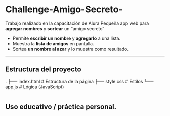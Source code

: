 # Challenge-Amigo-Secreto-
Trabajo realizado en la capacitación de Alura
Pequeña app web para **agregar nombres** y **sortear** un “amigo secreto”
- Permite **escribir un nombre** y **agregarlo** a una lista.
- Muestra la **lista de amigos** en pantalla.
- Sortea **un nombre al azar** y lo muestra como resultado.

---
## Estructura del proyecto
.
├── index.html    # Estructura de la página
├── style.css     # Estilos
└── app.js        # Lógica (JavaScript)
```
```
## Uso educativo / práctica personal.

